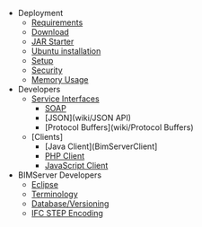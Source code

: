 * Deployment
  * [Requirements](wiki/Requirements)
  * [Download](wiki/Download)
  * [JAR Starter](wiki/JAR-Starter)
  * [Ubuntu installation](wiki/Install-on-Ubuntu)
  * [Setup](wiki/Setup)
  * [Security](wiki/Security)
  * [Memory Usage](wiki/Memory-usage)
* Developers
  * [Service Interfaces](Service-Interfaces)
     * [SOAP](wiki/SOAP)
     * [JSON](wiki/JSON API)
     * [Protocol Buffers](wiki/Protocol Buffers)
  * [Clients]
     * [Java Client](BimServerClient]
     * [PHP Client](PHP-Client-Library)
     * [JavaScript Client](JavaScriptClient)
* BIMServer Developers
  * [Eclipse](wiki/Eclipse)
  * [Terminology](wiki/Terminology)
  * [Database/Versioning](wiki/Database---Versioning)
  * [IFC STEP Encoding](wiki/IFC-STEP-Encoding)